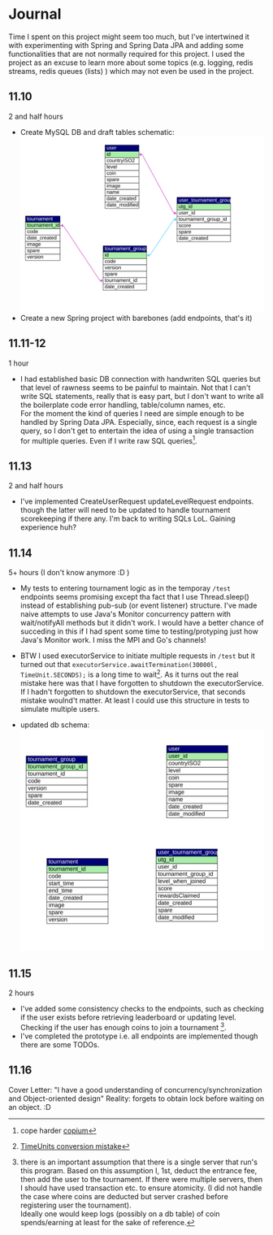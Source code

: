 # Journal
Time I spent on this project might seem too much, but I've intertwined it with
experimenting with Spring and Spring Data JPA and adding some functionalities 
that are not normally required for this project. I used the project as an excuse
to learn more about some topics (e.g. logging, redis streams, redis queues (lists) )
which may not even be used in the project.


## 11.10
2 and half hours
- Create MySQL DB and draft tables schematic:
![schematic](./extras/dream.svg)
- Create a new Spring project with barebones (add endpoints, that's it)

## 11.11-12
1 hour
- I had established basic DB connection with handwriten SQL queries but that
level of rawness seems to be painful to maintain. Not that I can't write SQL statements,
really that is easy part, but I don't want to write all the boilerplate code
error handling, table/column names, etc.  
For the moment the kind of queries I need are simple enough to be handled by
Spring Data JPA. Especially, since, each request is a single query, so I don't get to
entertain the idea of using a single transaction for multiple queries. Even if I
write raw SQL queries[^cope].

## 11.13
2 and half hours
- I've implemented CreateUserRequest updateLevelRequest endpoints. though the latter
will need to be updated to handle tournament scorekeeping if there any.
I'm back to writing SQLs LoL. Gaining experience huh?

## 11.14 
5+ hours (I don't know anymore :D )
- My tests to entering tournament logic as in the temporay `/test` endpoints seems 
promising except tha fact that I use Thread.sleep() instead of establishing pub-sub (or event listener) structure.
I've made naive attempts to use Java's Monitor concurrency pattern with wait/notifyAll methods
but it didn't work. I would have a better chance of succeding in this if I had spent
some time to testing/protyping just how Java's Monitor work. I miss the MPI and Go's channels!
- BTW I used executorService to initiate multiple requests in `/test` but it turned out
that `executorService.awaitTermination(30000l, TimeUnit.SECONDS);` is a long time to wait[^timeunits].
As it turns out the real mistake here was that I have forgotten to shutdown the executorService.
If I hadn't forgotten to shutdown the executorService, that seconds mistake woulnd't matter.
At least I could use this structure in tests to simulate multiple users. 

- updated db schema:
![schematic](./extras/dreamv0.1.0.svg)

## 11.15
2 hours
- I've added some consistency checks to the endpoints, such as checking if the user exists before retrieving leaderboard or updating level. Checking if the user has enough coins to join a tournament [^monolith].
- I've completed the prototype i.e. all endpoints are implemented though there are some TODOs.

## 11.16
Cover Letter: "I have a good understanding of concurrency/synchronization and Object-oriented design"
Reality: forgets to obtain lock before waiting on an object. :D

[^timeunits]: [TimeUnits conversion mistake](extras/timeunits.png)

[^cope]: cope harder [copium](https://i.kym-cdn.com/photos/images/original/001/932/122/2bd.png)

[^monolith]: there is an important assumption that there is a single server that run's this program. Based on this assumption I, 1st, deduct the entrance fee, then add the user to the tournament. If there were multiple servers, then I should have used transaction etc. to ensure atomicity. (I did not handle the case where coins are deducted but server crashed before registering user the tournament). \
Ideally one would keep logs (possibly on a db table) of coin spends/earning at least for the sake of reference.

